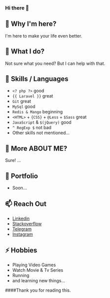 ### Hi there 👋

<!--
**sirosfakhri/sirosfakhri** is a ✨ _special_ ✨ repository because its `README.md` (this file) appears on your GitHub profile.

Here are some ideas to get you started:

- 🔭 I’m currently working on ...
- 🌱 I’m currently learning ...
- 👯 I’m looking to collaborate on ...
- 🤔 I’m looking for help with ...
- 💬 Ask me about ...
- 📫 How to reach me: ...
- 😄 Pronouns: ...
- ⚡ Fun fact: ...
-->


## 🤔 Why I'm here?
I'm here to make your life even better.

## 🔭 What I do?
 Not sure what you need? But I can help with that.


## 👯 Skills / Languages

- `<? php ?>` good
- `{{ Laravel }}` great 
- `Git` great
- `MySql` good
- `Redis & Mango` beginning
- `<HTML>` + `{CSS}` + `@Less` + `$Sass` great
- `JavaScript` & `$(jQuery)` good
- `^ RegExp $` not bad
- Other skills not mentioned...

## 🤔 More ABOUT ME?
Sure!
...

## 💬 Portfolio

- Soon...


## 📫 Reach Out
- [Linkedin](https://www.linkedin.com/in/sirosfakhri)
- [Stackoverflow](https://stackoverflow.com/users/6252873/siros-fakhri)
- [Telegram](https://t.me/SirosFakhri)
- [Instagram](https://www.instagram.com/sirosfakhri/)


## ⚡ Hobbies
- Playing Video Games
- Watch Movie & Tv Series
- Running
- and learning new things...


####Thank you for reading this. 
